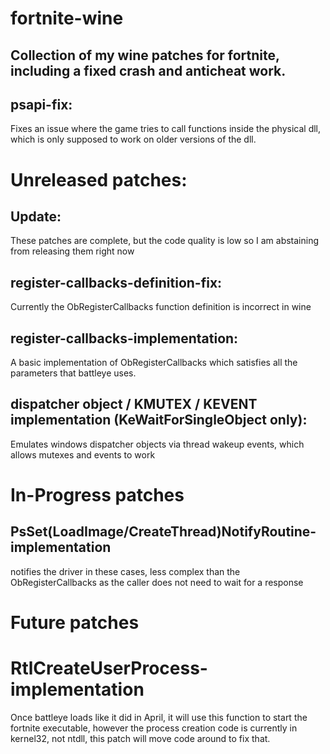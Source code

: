 # fortnite-wine
## Collection of my wine patches for fortnite, including a fixed crash and anticheat work.

## psapi-fix:  
Fixes an issue where the game tries to call functions inside the physical dll, which is only supposed to work on older versions of the dll.


# Unreleased patches:

## Update:
These patches are complete, but the code quality is low so I am abstaining from releasing them right now

## register-callbacks-definition-fix:  
Currently the ObRegisterCallbacks function definition is incorrect in wine

## register-callbacks-implementation:  
A basic implementation of ObRegisterCallbacks which satisfies all the parameters that battleye uses.

## dispatcher object / KMUTEX / KEVENT implementation (KeWaitForSingleObject only):

Emulates windows dispatcher objects via thread wakeup events, which allows mutexes and events to work

# In-Progress patches

## PsSet(LoadImage/CreateThread)NotifyRoutine-implementation

notifies the driver in these cases, less complex than the ObRegisterCallbacks as the caller does not need to wait for a response

# Future patches

# RtlCreateUserProcess-implementation

Once battleye loads like it did in April, it will use this function to start the fortnite executable, however the process creation code is currently in kernel32, not ntdll, this patch will move code around to fix that.
